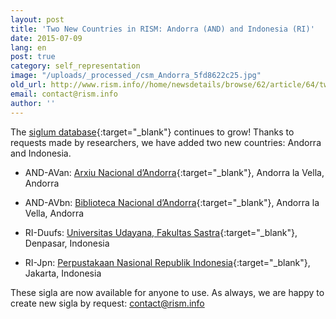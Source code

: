 ```yaml
---
layout: post
title: 'Two New Countries in RISM: Andorra (AND) and Indonesia (RI)'
date: 2015-07-09
lang: en
post: true
category: self_representation
image: "/uploads/_processed_/csm_Andorra_5fd8622c25.jpg"
old_url: http://www.rism.info//home/newsdetails/browse/62/article/64/two-new-countries-in-rism-andorra-and-and-indonesia-ri.html
email: contact@rism.info
author: ''
---
```



The [siglum database](http://www.rism.info/en/sigla.html){:target="_blank"} continues to grow! Thanks to requests made by researchers, we have added two new countries: Andorra and Indonesia.



- AND-AVan: [Arxiu Nacional d’Andorra](http://www.cultura.ad/arxiu-nacional-andorra){:target="_blank"}, Andorra la Vella, Andorra

- AND-AVbn: [Biblioteca Nacional d’Andorra](http://www.cultura.ad/biblioteca-nacional-2){:target="_blank"}, Andorra la Vella, Andorra

- RI-Duufs: [Universitas Udayana, Fakultas Sastra](http://www.fs.unud.ac.id/ind/){:target="_blank"}, Denpasar, Indonesia

- RI-Jpn: [Perpustakaan Nasional Republik Indonesia](http://www.pnri.go.id/){:target="_blank"}, Jakarta, Indonesia

These sigla are now available for anyone to use. As always, we are happy to create new sigla by request: [contact@rism.info](mailto:contact@rism.info)



<script type="text/javascript">var switchTo5x=true;</script><script type="text/javascript" src="http://w.sharethis.com/button/buttons.js"></script><script type="text/javascript">stLight.options({publisher: "9b601438-1ce1-49d8-bfd7-9cff5df54c17", doNotHash: false, doNotCopy: false, hashAddressBar: false});</script>
